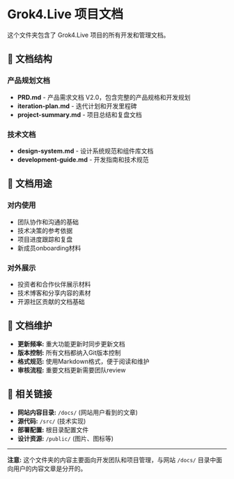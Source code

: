 # Grok4.Live 项目文档

这个文件夹包含了 Grok4.Live 项目的所有开发和管理文档。

## 📁 文档结构

### 产品规划文档
- **PRD.md** - 产品需求文档 V2.0，包含完整的产品规格和开发规划
- **iteration-plan.md** - 迭代计划和开发里程碑
- **project-summary.md** - 项目总结和复盘文档

### 技术文档  
- **design-system.md** - 设计系统规范和组件库文档
- **development-guide.md** - 开发指南和技术规范

## 🎯 文档用途

### 对内使用
- 团队协作和沟通的基础
- 技术决策的参考依据  
- 项目进度跟踪和复盘
- 新成员onboarding材料

### 对外展示
- 投资者和合作伙伴展示材料
- 技术博客和分享内容的素材
- 开源社区贡献的文档基础

## 📝 文档维护

- **更新频率:** 重大功能更新时同步更新文档
- **版本控制:** 所有文档都纳入Git版本控制
- **格式规范:** 使用Markdown格式，便于阅读和维护
- **审核流程:** 重要文档更新需要团队review

## 🔗 相关链接

- **网站内容目录:** `/docs/` (网站用户看到的文章)
- **源代码:** `/src/` (技术实现)
- **部署配置:** 根目录配置文件
- **设计资源:** `/public/` (图片、图标等)

---

**注意:** 这个文件夹的内容主要面向开发团队和项目管理，与网站 `/docs/` 目录中面向用户的内容文章是分开的。 